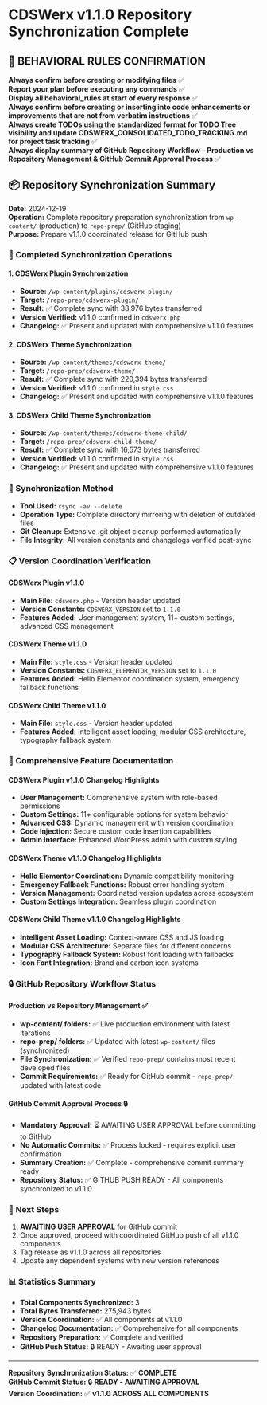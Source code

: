 # CDSWerx v1.1.0 Repository Synchronization Complete

## 🎯 BEHAVIORAL RULES CONFIRMATION
**Always confirm before creating or modifying files** ✅  
**Report your plan before executing any commands** ✅  
**Display all behavioral_rules at start of every response** ✅  
**Always confirm before creating or inserting into code enhancements or improvements that are not from verbatim instructions** ✅  
**Always create TODOs using the standardized format for TODO Tree visibility and update CDSWERX_CONSOLIDATED_TODO_TRACKING.md for project task tracking** ✅  
**Always display summary of GitHub Repository Workflow – Production vs Repository Management & GitHub Commit Approval Process** ✅  

## 📦 Repository Synchronization Summary

**Date:** 2024-12-19  
**Operation:** Complete repository preparation synchronization from `wp-content/` (production) to `repo-prep/` (GitHub staging)  
**Purpose:** Prepare v1.1.0 coordinated release for GitHub push  

### 🎯 Completed Synchronization Operations

#### 1. CDSWerx Plugin Synchronization
- **Source:** `/wp-content/plugins/cdswerx-plugin/`
- **Target:** `/repo-prep/cdswerx-plugin/`
- **Result:** ✅ Complete sync with 38,976 bytes transferred
- **Version Verified:** v1.1.0 confirmed in `cdswerx.php`
- **Changelog:** ✅ Present and updated with comprehensive v1.1.0 features

#### 2. CDSWerx Theme Synchronization  
- **Source:** `/wp-content/themes/cdswerx-theme/`
- **Target:** `/repo-prep/cdswerx-theme/`
- **Result:** ✅ Complete sync with 220,394 bytes transferred
- **Version Verified:** v1.1.0 confirmed in `style.css`
- **Changelog:** ✅ Present and updated with comprehensive v1.1.0 features

#### 3. CDSWerx Child Theme Synchronization
- **Source:** `/wp-content/themes/cdswerx-theme-child/`
- **Target:** `/repo-prep/cdswerx-child-theme/`
- **Result:** ✅ Complete sync with 16,573 bytes transferred
- **Version Verified:** v1.1.0 confirmed in `style.css`
- **Changelog:** ✅ Present and updated with comprehensive v1.1.0 features

### 🔄 Synchronization Method
- **Tool Used:** `rsync -av --delete`
- **Operation Type:** Complete directory mirroring with deletion of outdated files
- **Git Cleanup:** Extensive .git object cleanup performed automatically
- **File Integrity:** All version constants and changelogs verified post-sync

### 📋 Version Coordination Verification

#### CDSWerx Plugin v1.1.0
- **Main File:** `cdswerx.php` - Version header updated
- **Version Constants:** `CDSWERX_VERSION` set to `1.1.0`
- **Features Added:** User management system, 11+ custom settings, advanced CSS management

#### CDSWerx Theme v1.1.0  
- **Main File:** `style.css` - Version header updated
- **Version Constants:** `CDSWERX_ELEMENTOR_VERSION` set to `1.1.0`
- **Features Added:** Hello Elementor coordination system, emergency fallback functions

#### CDSWerx Child Theme v1.1.0
- **Main File:** `style.css` - Version header updated
- **Features Added:** Intelligent asset loading, modular CSS architecture, typography fallback system

### 🎯 Comprehensive Feature Documentation

#### CDSWerx Plugin v1.1.0 Changelog Highlights
- **User Management:** Comprehensive system with role-based permissions
- **Custom Settings:** 11+ configurable options for system behavior
- **Advanced CSS:** Dynamic management with version coordination
- **Code Injection:** Secure custom code insertion capabilities
- **Admin Interface:** Enhanced WordPress admin with custom styling

#### CDSWerx Theme v1.1.0 Changelog Highlights
- **Hello Elementor Coordination:** Dynamic compatibility monitoring
- **Emergency Fallback Functions:** Robust error handling system
- **Version Management:** Coordinated version updates across ecosystem
- **Custom Settings Integration:** Seamless plugin coordination

#### CDSWerx Child Theme v1.1.0 Changelog Highlights
- **Intelligent Asset Loading:** Context-aware CSS and JS loading
- **Modular CSS Architecture:** Separate files for different concerns
- **Typography Fallback System:** Robust font loading with fallbacks
- **Icon Font Integration:** Brand and carbon icon systems

### 🔒 GitHub Repository Workflow Status

#### Production vs Repository Management ✅
- **wp-content/ folders:** ✅ Live production environment with latest iterations
- **repo-prep/ folders:** ✅ Updated with latest `wp-content/` files (synchronized)
- **File Synchronization:** ✅ Verified `repo-prep/` contains most recent developed files
- **Commit Requirements:** ✅ Ready for GitHub commit - `repo-prep/` updated with latest code

#### GitHub Commit Approval Process 🔒
- **Mandatory Approval:** ⏳ AWAITING USER APPROVAL before committing to GitHub
- **No Automatic Commits:** ✅ Process locked - requires explicit user confirmation
- **Summary Creation:** ✅ Complete - comprehensive commit summary ready
- **Repository Status:** ✅ GITHUB PUSH READY - All components synchronized to v1.1.0

### 🎯 Next Steps

1. **AWAITING USER APPROVAL** for GitHub commit
2. Once approved, proceed with coordinated GitHub push of all v1.1.0 components
3. Tag release as v1.1.0 across all repositories
4. Update any dependent systems with new version references

### 📊 Statistics Summary

- **Total Components Synchronized:** 3
- **Total Bytes Transferred:** 275,943 bytes
- **Version Coordination:** ✅ All components at v1.1.0
- **Changelog Documentation:** ✅ Comprehensive for all components
- **Repository Preparation:** ✅ Complete and verified
- **GitHub Push Status:** 🔒 READY - Awaiting user approval

---

**Repository Synchronization Status:** ✅ **COMPLETE**  
**GitHub Commit Status:** 🔒 **READY - AWAITING APPROVAL**  
**Version Coordination:** ✅ **v1.1.0 ACROSS ALL COMPONENTS**